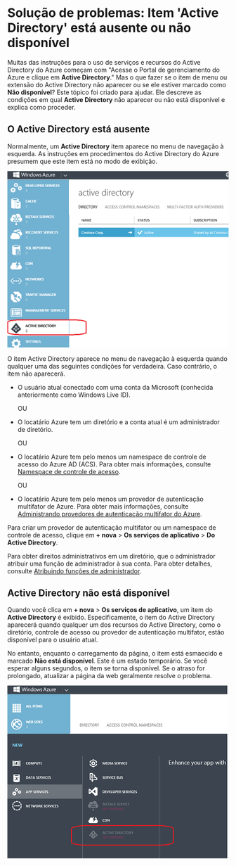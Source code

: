 <properties
   pageTitle="Solução de problemas: Item 'Active Directory' está ausente ou não disponível | Microsoft Azure "
   description="O que fazer quando o item de menu do Active Directory não aparece no Portal de gerenciamento do Azure."
   services="active-directory"
   documentationCenter="na"
   authors="bryanla"
   manager="mbaldwin"
   editor=""/>

<tags
   ms.service="active-directory"
   ms.devlang="na"
   ms.topic="article"
   ms.tgt_pltfrm="na"
   ms.workload="identity"
   ms.date="09/16/2016"
   ms.author="mbaldwin"/>

# <a name="troubleshooting-active-directory-item-is-missing-or-not-available"></a>Solução de problemas: Item 'Active Directory' está ausente ou não disponível

Muitas das instruções para o uso de serviços e recursos do Active Directory do Azure começam com "Acesse o Portal de gerenciamento do Azure e clique em **Active Directory**." Mas o que fazer se o item de menu ou extensão do Active Directory não aparecer ou se ele estiver marcado como **Não disponível**? Este tópico foi criado para ajudar. Ele descreve as condições em qual **Active Directory** não aparecer ou não está disponível e explica como proceder.

## <a name="active-directory-is-missing"></a>O Active Directory está ausente

Normalmente, um **Active Directory** item aparece no menu de navegação à esquerda. As instruções em procedimentos do Active Directory do Azure presumem que este item está no modo de exibição.

![Captura de tela: Active Directory do Azure](./media/active-directory-troubleshooting/typical-view.png)

O item Active Directory aparece no menu de navegação à esquerda quando qualquer uma das seguintes condições for verdadeira. Caso contrário, o item não aparecerá.

* O usuário atual conectado com uma conta da Microsoft (conhecida anteriormente como Windows Live ID).

    OU

* O locatário Azure tem um diretório e a conta atual é um administrador de diretório.

    OU

* O locatário Azure tem pelo menos um namespace de controle de acesso do Azure AD (ACS). Para obter mais informações, consulte [Namespace de controle de acesso](https://msdn.microsoft.com/library/azure/gg185908.aspx).

    OU

* O locatário Azure tem pelo menos um provedor de autenticação multifator de Azure. Para obter mais informações, consulte [Administrando provedores de autenticação multifator do Azure](../multi-factor-authentication/multi-factor-authentication-get-started-cloud.md).

Para criar um provedor de autenticação multifator ou um namespace de controle de acesso, clique em **+ nova** > **Os serviços de aplicativo** > **Do Active Directory**.

Para obter direitos administrativos em um diretório, que o administrador atribuir uma função de administrador à sua conta. Para obter detalhes, consulte [Atribuindo funções de administrador](active-directory-assign-admin-roles.md).

## <a name="active-directory-is-not-available"></a>Active Directory não está disponível

Quando você clica em **+ nova** > **Os serviços de aplicativo**, um item do **Active Directory** é exibido. Especificamente, o item do Active Directory aparecerá quando qualquer um dos recursos do Active Directory, como o diretório, controle de acesso ou provedor de autenticação multifator, estão disponível para o usuário atual.

No entanto, enquanto o carregamento da página, o item está esmaecido e marcado **Não está disponível**. Este é um estado temporário. Se você esperar alguns segundos, o item se torna disponível. Se o atraso for prolongado, atualizar a página da web geralmente resolve o problema.

![Captura de tela: Active Directory não está disponível](./media/active-directory-troubleshooting/not-available.png)
